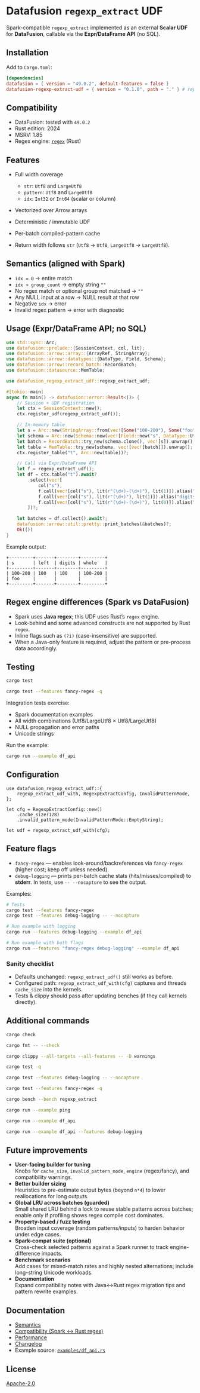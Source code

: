 # Datafusion `regexp_extract` UDF

Spark-compatible `regexp_extract` implemented as an external **Scalar UDF** for **DataFusion**, callable via the **Expr/DataFrame API** (no SQL).

## Installation

Add to `Cargo.toml`:

```toml
[dependencies]
datafusion = { version = "49.0.2", default-features = false }
datafusion-regexp-extract-udf = { version = "0.1.0", path = "." } # replace path with crates.io once published
```

## Compatibility

* DataFusion: tested with `49.0.2`
* Rust edition: 2024
* MSRV: 1.85
* Regex engine: [`regex`](https://crates.io/crates/regex) (Rust)

## Features

* Full width coverage

    * `str`: `Utf8` and `LargeUtf8`
    * `pattern`: `Utf8` and `LargeUtf8`
    * `idx`: `Int32` or `Int64` (scalar or column)
* Vectorized over Arrow arrays
* Deterministic / immutable UDF
* Per-batch compiled-pattern cache
* Return width follows `str` (`Utf8` → `Utf8`, `LargeUtf8` → `LargeUtf8`).

## Semantics (aligned with Spark)

* `idx = 0` → entire match
* `idx > group_count` → empty string `""`
* No regex match or optional group not matched → `""`
* Any NULL input at a row → NULL result at that row
* Negative `idx` → error
* Invalid regex pattern → error with diagnostic


## Usage (Expr/DataFrame API; no SQL)

```rust
use std::sync::Arc;
use datafusion::prelude::{SessionContext, col, lit};
use datafusion::arrow::array::{ArrayRef, StringArray};
use datafusion::arrow::datatypes::{DataType, Field, Schema};
use datafusion::arrow::record_batch::RecordBatch;
use datafusion::datasource::MemTable;

use datafusion_regexp_extract_udf::regexp_extract_udf;

#[tokio::main]
async fn main() -> datafusion::error::Result<()> {
    // Session + UDF registration
    let ctx = SessionContext::new();
    ctx.register_udf(regexp_extract_udf());

    // In-memory table
    let s = Arc::new(StringArray::from(vec![Some("100-200"), Some("foo")])) as ArrayRef;
    let schema = Arc::new(Schema::new(vec![Field::new("s", DataType::Utf8, true)]));
    let batch = RecordBatch::try_new(schema.clone(), vec![s]).unwrap();
    let table = MemTable::try_new(schema, vec![vec![batch]]).unwrap();
    ctx.register_table("t", Arc::new(table))?;

    // Call via Expr/DataFrame API
    let f = regexp_extract_udf();
    let df = ctx.table("t").await?
        .select(vec![
            col("s"),
            f.call(vec![col("s"), lit(r"(\d+)-(\d+)"), lit(1)]).alias("left"),
            f.call(vec![col("s"), lit(r"(\d+)"), lit(1)]).alias("digits"),
            f.call(vec![col("s"), lit(r"(\d+)-(\d+)"), lit(0)]).alias("whole"),
        ])?;

    let batches = df.collect().await?;
    datafusion::arrow::util::pretty::print_batches(&batches)?;
    Ok(())
}
```

Example output:

```
+---------+-------+--------+---------+
| s       | left  | digits | whole   |
+---------+-------+--------+---------+
| 100-200 | 100   | 100    | 100-200 |
| foo     |       |        |         |
+---------+-------+--------+---------+
```

## Regex engine differences (Spark vs DataFusion)

* Spark uses **Java regex**; this UDF uses Rust’s `regex` engine.
* Look-behind and some advanced constructs are not supported by Rust `regex`.
* Inline flags such as `(?i)` (case-insensitive) are supported.
* When a Java-only feature is required, adjust the pattern or pre-process data accordingly.

## Testing

```bash
cargo test
```

```bash
cargo test --features fancy-regex -q 
```

Integration tests exercise:

* Spark documentation examples
* All width combinations (Utf8/LargeUtf8 × Utf8/LargeUtf8)
* NULL propagation and error paths
* Unicode strings

Run the example:

```bash
cargo run --example df_api
```

## Configuration

```text
use datafusion_regexp_extract_udf::{
    regexp_extract_udf_with, RegexpExtractConfig, InvalidPatternMode,
};

let cfg = RegexpExtractConfig::new()
    .cache_size(128)
    .invalid_pattern_mode(InvalidPatternMode::EmptyString);

let udf = regexp_extract_udf_with(cfg);
```
## Feature flags

- `fancy-regex` — enables look-around/backreferences via `fancy-regex`
  (higher cost; keep off unless needed).
- `debug-logging` — prints per-batch cache stats (hits/misses/compiled) to **stderr**.
  In tests, use `-- --nocapture` to see the output.

Examples:
```bash
# Tests
cargo test --features fancy-regex
cargo test --features debug-logging -- --nocapture

# Run example with logging
cargo run --features debug-logging --example df_api

# Run example with both flags
cargo run --features "fancy-regex debug-logging" --example df_api
```

### Sanity checklist

- Defaults unchanged: `regexp_extract_udf()` still works as before.
- Configured path: `regexp_extract_udf_with(cfg)` captures and threads `cache_size` into the kernels.
- Tests & clippy should pass after updating benches (if they call kernels directly).

## Additional commands

```bash
cargo check
```

```bash
cargo fmt -- --check
```

```bash 
cargo clippy --all-targets --all-features -- -D warnings
```

 ```bash
cargo test -q
 ```

```bash
cargo test --features debug-logging -- --nocapture
```

```bash
cargo test --features fancy-regex -q 
```

```bash
cargo bench --bench regexp_extract
```

```bash
cargo run --example ping
 ```

```bash 
cargo run --example df_api
```

```bash
cargo run --example df_api --features debug-logging
```

## Future improvements

- **User-facing builder for tuning**  
  Knobs for `cache_size`, `invalid_pattern_mode`, `engine` (regex/fancy), and compatibility warnings.
- **Better builder sizing**  
  Heuristics to pre-estimate output bytes (beyond `n*4`) to lower reallocations for long outputs.
- **Global LRU across batches (guarded)**  
  Small shared LRU behind a lock to reuse stable patterns across batches; enable only if profiling shows regex compile cost dominates.
- **Property-based / fuzz testing**  
  Broaden input coverage (random patterns/inputs) to harden behavior under edge cases.
- **Spark-compat suite (optional)**  
  Cross-check selected patterns against a Spark runner to track engine-difference impacts.
- **Benchmark scenarios**  
  Add cases for mixed-match rates and highly nested alternations; include long-string Unicode workloads.
- **Documentation**  
  Expand compatibility notes with Java↔Rust regex migration tips and pattern rewrite examples.


## Documentation

- [Semantics](docs/SEMANTICS.md)
- [Compatibility (Spark ↔︎ Rust regex)](docs/COMPATIBILITY.md)
- [Performance](docs/PERFORMANCE.md)
- [Changelog](CHANGELOG.md)
- Example source: [`examples/df_api.rs`](examples/df_api.rs)

## License

[Apache-2.0](LICENSE)
